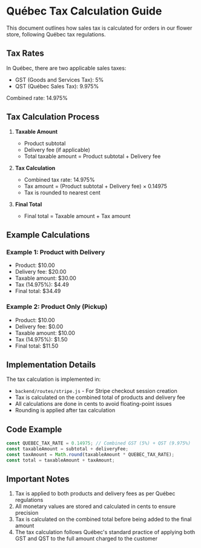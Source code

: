 # Québec Tax Calculation Guide

This document outlines how sales tax is calculated for orders in our flower store, following Québec tax regulations.

## Tax Rates

In Québec, there are two applicable sales taxes:
- GST (Goods and Services Tax): 5%
- QST (Québec Sales Tax): 9.975%

Combined rate: 14.975%

## Tax Calculation Process

1. **Taxable Amount**
   - Product subtotal
   - Delivery fee (if applicable)
   - Total taxable amount = Product subtotal + Delivery fee

2. **Tax Calculation**
   - Combined tax rate: 14.975%
   - Tax amount = (Product subtotal + Delivery fee) × 0.14975
   - Tax is rounded to nearest cent

3. **Final Total**
   - Final total = Taxable amount + Tax amount

## Example Calculations

### Example 1: Product with Delivery
- Product: $10.00
- Delivery fee: $20.00
- Taxable amount: $30.00
- Tax (14.975%): $4.49
- Final total: $34.49

### Example 2: Product Only (Pickup)
- Product: $10.00
- Delivery fee: $0.00
- Taxable amount: $10.00
- Tax (14.975%): $1.50
- Final total: $11.50

## Implementation Details

The tax calculation is implemented in:
- `backend/routes/stripe.js` - For Stripe checkout session creation
- Tax is calculated on the combined total of products and delivery fee
- All calculations are done in cents to avoid floating-point issues
- Rounding is applied after tax calculation

## Code Example

```javascript
const QUEBEC_TAX_RATE = 0.14975; // Combined GST (5%) + QST (9.975%)
const taxableAmount = subtotal + deliveryFee;
const taxAmount = Math.round(taxableAmount * QUEBEC_TAX_RATE);
const total = taxableAmount + taxAmount;
```

## Important Notes

1. Tax is applied to both products and delivery fees as per Québec regulations
2. All monetary values are stored and calculated in cents to ensure precision
3. Tax is calculated on the combined total before being added to the final amount
4. The tax calculation follows Québec's standard practice of applying both GST and QST to the full amount charged to the customer
